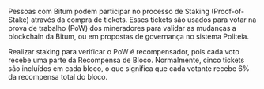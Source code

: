 Pessoas com Bitum podem participar no processo de Staking (Proof-of-Stake) através da compra de tickets. Esses tickets são usados para votar na prova de trabalho (PoW) dos mineradores para validar as mudanças a blockchain da Bitum, ou em propostas de governança no sistema Politeia.

Realizar staking para verificar o PoW é recompensador, pois cada voto recebe uma parte da Recompensa de Bloco. Normalmente, cinco tickets são incluídos em cada bloco, o que significa que cada votante recebe 6% da recompensa total do bloco.

